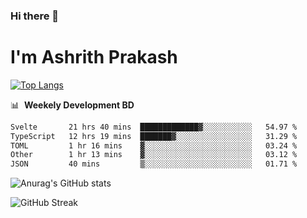 ### Hi there 👋
# I'm Ashrith Prakash

[![Top Langs](https://github-readme-stats.vercel.app/api/top-langs/?username=xxcheckmatexx&count_private=true&include_all_commits=true&show_icons=true&line_height=20&title_color=FFFFFF&icon_color=FFFFFF&text_color=FFFFFF&bg_color=0D1117&langs_count=8)](https://github.com/anuraghazra/github-readme-stats)

📊 &nbsp;**Weekely Development BD**

<!--START_SECTION:waka-->

```txt
Svelte       21 hrs 40 mins  █████████████▓░░░░░░░░░░░   54.97 %
TypeScript   12 hrs 19 mins  ███████▓░░░░░░░░░░░░░░░░░   31.29 %
TOML         1 hr 16 mins    ▓░░░░░░░░░░░░░░░░░░░░░░░░   03.24 %
Other        1 hr 13 mins    ▓░░░░░░░░░░░░░░░░░░░░░░░░   03.12 %
JSON         40 mins         ▒░░░░░░░░░░░░░░░░░░░░░░░░   01.71 %
```

<!--END_SECTION:waka-->

![Anurag's GitHub stats](https://github-readme-stats.vercel.app/api?username=xxcheckmatexx&count_private=true&show_icons=true&theme=merko)  

![GitHub Streak](http://github-readme-streak-stats.herokuapp.com?user=xxcheckmatexx&theme=merko&hide_border=true&date_format=M%20j%5B%2C%20Y%5D&fire=DD0E0B)
<br/>
